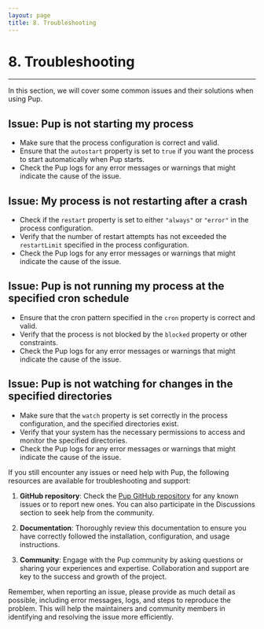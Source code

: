 ```yaml
---
layout: page
title: 8. Troubleshooting
---
```


# 8. Troubleshooting

---

In this section, we will cover some common issues and their solutions when using Pup.

## Issue: Pup is not starting my process

- Make sure that the process configuration is correct and valid.
- Ensure that the `autostart` property is set to `true` if you want the process to start automatically when Pup starts.
- Check the Pup logs for any error messages or warnings that might indicate the cause of the issue.

## Issue: My process is not restarting after a crash

- Check if the `restart` property is set to either `"always"` or `"error"` in the process configuration.
- Verify that the number of restart attempts has not exceeded the `restartLimit` specified in the process configuration.
- Check the Pup logs for any error messages or warnings that might indicate the cause of the issue.

## Issue: Pup is not running my process at the specified cron schedule

- Ensure that the cron pattern specified in the `cron` property is correct and valid.
- Verify that the process is not blocked by the `blocked` property or other constraints.
- Check the Pup logs for any error messages or warnings that might indicate the cause of the issue.

## Issue: Pup is not watching for changes in the specified directories

- Make sure that the `watch` property is set correctly in the process configuration, and the specified directories exist.
- Verify that your system has the necessary permissions to access and monitor the specified directories.
- Check the Pup logs for any error messages or warnings that might indicate the cause of the issue.

If you still encounter any issues or need help with Pup, the following resources are available for troubleshooting and support:

1. **GitHub repository**: Check the [Pup GitHub repository](https://github.com/yourusername/pup) for any known issues or to report new ones. You can also participate in the Discussions section to seek
   help from the community.

2. **Documentation**: Thoroughly review this documentation to ensure you have correctly followed the installation, configuration, and usage instructions.

3. **Community**: Engage with the Pup community by asking questions or sharing your experiences and expertise. Collaboration and support are key to the success and growth of the project.

Remember, when reporting an issue, please provide as much detail as possible, including error messages, logs, and steps to reproduce the problem. This will help the maintainers and community members
in identifying and resolving the issue more efficiently.
